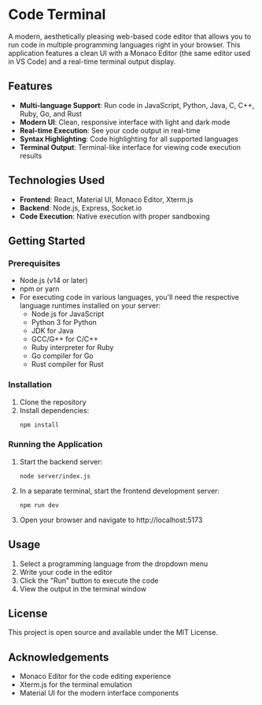 # Code Terminal

A modern, aesthetically pleasing web-based code editor that allows you to run code in multiple programming languages right in your browser. This application features a clean UI with a Monaco Editor (the same editor used in VS Code) and a real-time terminal output display.

## Features

- **Multi-language Support**: Run code in JavaScript, Python, Java, C, C++, Ruby, Go, and Rust
- **Modern UI**: Clean, responsive interface with light and dark mode
- **Real-time Execution**: See your code output in real-time
- **Syntax Highlighting**: Code highlighting for all supported languages
- **Terminal Output**: Terminal-like interface for viewing code execution results

## Technologies Used

- **Frontend**: React, Material UI, Monaco Editor, Xterm.js
- **Backend**: Node.js, Express, Socket.io
- **Code Execution**: Native execution with proper sandboxing

## Getting Started

### Prerequisites

- Node.js (v14 or later)
- npm or yarn
- For executing code in various languages, you'll need the respective language runtimes installed on your server:
  - Node.js for JavaScript
  - Python 3 for Python
  - JDK for Java
  - GCC/G++ for C/C++
  - Ruby interpreter for Ruby
  - Go compiler for Go
  - Rust compiler for Rust

### Installation

1. Clone the repository
2. Install dependencies:
   ```
   npm install
   ```

### Running the Application

1. Start the backend server:
   ```
   node server/index.js
   ```

2. In a separate terminal, start the frontend development server:
   ```
   npm run dev
   ```

3. Open your browser and navigate to http://localhost:5173

## Usage

1. Select a programming language from the dropdown menu
2. Write your code in the editor
3. Click the "Run" button to execute the code
4. View the output in the terminal window

## License

This project is open source and available under the MIT License.

## Acknowledgements

- Monaco Editor for the code editing experience
- Xterm.js for the terminal emulation
- Material UI for the modern interface components
